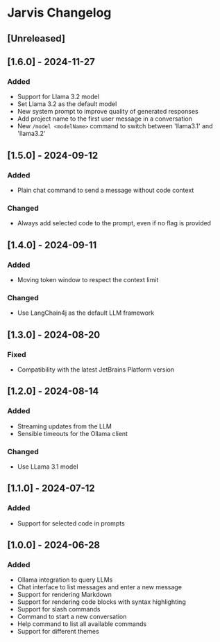 # Jarvis Changelog

## [Unreleased]

## [1.6.0] - 2024-11-27

### Added

- Support for Llama 3.2 model
- Set Llama 3.2 as the default model
- New system prompt to improve quality of generated responses
- Add project name to the first user message in a conversation
- New `/model <modelName>` command to switch between 'llama3.1' and 'llama3.2'

## [1.5.0] - 2024-09-12

### Added

- Plain chat command to send a message without code context

### Changed

- Always add selected code to the prompt, even if no flag is provided

## [1.4.0] - 2024-09-11

### Added

- Moving token window to respect the context limit

### Changed

- Use LangChain4j as the default LLM framework

## [1.3.0] - 2024-08-20

### Fixed

- Compatibility with the latest JetBrains Platform version

## [1.2.0] - 2024-08-14

### Added

- Streaming updates from the LLM
- Sensible timeouts for the Ollama client

### Changed

- Use LLama 3.1 model

## [1.1.0] - 2024-07-12

### Added

- Support for selected code in prompts

## [1.0.0] - 2024-06-28

### Added

- Ollama integration to query LLMs
- Chat interface to list messages and enter a new message
- Support for rendering Markdown
- Support for rendering code blocks with syntax highlighting
- Support for slash commands
- Command to start a new conversation
- Help command to list all available commands
- Support for different themes
